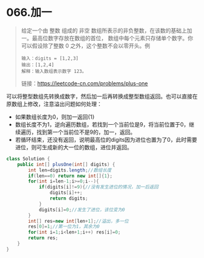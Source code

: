# 066.加一

> 给定一个由 整数 组成的 非空 数组所表示的非负整数，在该数的基础上加一。最高位数字存放在数组的首位， 数组中每个元素只存储单个数字。你可以假设除了整数 0 之外，这个整数不会以零开头。例
>
> ```
> 输入：digits = [1,2,3]
> 输出：[1,2,4]
> 解释：输入数组表示数字 123。
> ```
>
> 链接：https://leetcode-cn.com/problems/plus-one

可以将整型数组先转换成数字，然后加一后再转换成整型数组返回。也可以直接在原数组上修改，注意溢出问题如何处理：

- 如果数组长度为0，则加一返回{1}
- 数组长度不为1，逆向遍历数组，若找到一个当前位是9，将当前位置于0，继续遍历，找到第一个当前位不是9的，加一，返回。
- 若循环结束，还没有返回，说明最高位的digits因为进位也置为了0，此时需要进位，则可生成新的大一位的数组，进位并返回。

~~~java
class Solution {
    public int[] plusOne(int[] digits) {
        int len=digits.length;//数组长度
        if(len==0) return new int[]{1};
        for(int i=len-1;i>=0;i--){
            if(digits[i]!=9){//没有发生进位的情况，加一后返回
                digits[i]++;
                return digits;
            }
            digits[i]=0;//发生了进位，该位变为0
        }
        int[] res=new int[len+1];//溢出，多一位
        res[0]=1;//第一位为1，其余为0
        for(int i=1;i<len+1;i++) res[i]=0;
        return res;
    }
}
~~~

